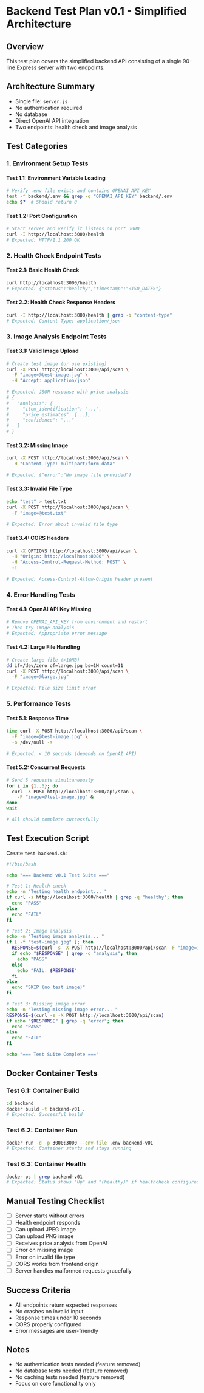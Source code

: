 # Backend Test Plan v0.1 - Simplified Architecture

## Overview
This test plan covers the simplified backend API consisting of a single 90-line Express server with two endpoints.

## Architecture Summary
- Single file: `server.js`
- No authentication required
- No database
- Direct OpenAI API integration
- Two endpoints: health check and image analysis

## Test Categories

### 1. Environment Setup Tests

#### Test 1.1: Environment Variable Loading
```bash
# Verify .env file exists and contains OPENAI_API_KEY
test -f backend/.env && grep -q "OPENAI_API_KEY" backend/.env
echo $?  # Should return 0
```

#### Test 1.2: Port Configuration
```bash
# Start server and verify it listens on port 3000
curl -I http://localhost:3000/health
# Expected: HTTP/1.1 200 OK
```

### 2. Health Check Endpoint Tests

#### Test 2.1: Basic Health Check
```bash
curl http://localhost:3000/health
# Expected: {"status":"healthy","timestamp":"<ISO_DATE>"}
```

#### Test 2.2: Health Check Response Headers
```bash
curl -I http://localhost:3000/health | grep -i "content-type"
# Expected: Content-Type: application/json
```

### 3. Image Analysis Endpoint Tests

#### Test 3.1: Valid Image Upload
```bash
# Create test image (or use existing)
curl -X POST http://localhost:3000/api/scan \
  -F "image=@test-image.jpg" \
  -H "Accept: application/json"
  
# Expected: JSON response with price analysis
# {
#   "analysis": {
#     "item_identification": "...",
#     "price_estimates": {...},
#     "confidence": "..."
#   }
# }
```

#### Test 3.2: Missing Image
```bash
curl -X POST http://localhost:3000/api/scan \
  -H "Content-Type: multipart/form-data"
  
# Expected: {"error":"No image file provided"}
```

#### Test 3.3: Invalid File Type
```bash
echo "test" > test.txt
curl -X POST http://localhost:3000/api/scan \
  -F "image=@test.txt"
  
# Expected: Error about invalid file type
```

#### Test 3.4: CORS Headers
```bash
curl -X OPTIONS http://localhost:3000/api/scan \
  -H "Origin: http://localhost:8080" \
  -H "Access-Control-Request-Method: POST" \
  -I
  
# Expected: Access-Control-Allow-Origin header present
```

### 4. Error Handling Tests

#### Test 4.1: OpenAI API Key Missing
```bash
# Remove OPENAI_API_KEY from environment and restart
# Then try image analysis
# Expected: Appropriate error message
```

#### Test 4.2: Large File Handling
```bash
# Create large file (>10MB)
dd if=/dev/zero of=large.jpg bs=1M count=11
curl -X POST http://localhost:3000/api/scan \
  -F "image=@large.jpg"
  
# Expected: File size limit error
```

### 5. Performance Tests

#### Test 5.1: Response Time
```bash
time curl -X POST http://localhost:3000/api/scan \
  -F "image=@test-image.jpg" \
  -o /dev/null -s
  
# Expected: < 10 seconds (depends on OpenAI API)
```

#### Test 5.2: Concurrent Requests
```bash
# Send 5 requests simultaneously
for i in {1..5}; do
  curl -X POST http://localhost:3000/api/scan \
    -F "image=@test-image.jpg" &
done
wait

# All should complete successfully
```

## Test Execution Script

Create `test-backend.sh`:
```bash
#!/bin/bash

echo "=== Backend v0.1 Test Suite ==="

# Test 1: Health check
echo -n "Testing health endpoint... "
if curl -s http://localhost:3000/health | grep -q "healthy"; then
  echo "PASS"
else
  echo "FAIL"
fi

# Test 2: Image analysis
echo -n "Testing image analysis... "
if [ -f "test-image.jpg" ]; then
  RESPONSE=$(curl -s -X POST http://localhost:3000/api/scan -F "image=@test-image.jpg")
  if echo "$RESPONSE" | grep -q "analysis"; then
    echo "PASS"
  else
    echo "FAIL: $RESPONSE"
  fi
else
  echo "SKIP (no test image)"
fi

# Test 3: Missing image error
echo -n "Testing missing image error... "
RESPONSE=$(curl -s -X POST http://localhost:3000/api/scan)
if echo "$RESPONSE" | grep -q "error"; then
  echo "PASS"
else
  echo "FAIL"
fi

echo "=== Test Suite Complete ==="
```

## Docker Container Tests

### Test 6.1: Container Build
```bash
cd backend
docker build -t backend-v01 .
# Expected: Successful build
```

### Test 6.2: Container Run
```bash
docker run -d -p 3000:3000 --env-file .env backend-v01
# Expected: Container starts and stays running
```

### Test 6.3: Container Health
```bash
docker ps | grep backend-v01
# Expected: Status shows "Up" and "(healthy)" if healthcheck configured
```

## Manual Testing Checklist

- [ ] Server starts without errors
- [ ] Health endpoint responds
- [ ] Can upload JPEG image
- [ ] Can upload PNG image
- [ ] Receives price analysis from OpenAI
- [ ] Error on missing image
- [ ] Error on invalid file type
- [ ] CORS works from frontend origin
- [ ] Server handles malformed requests gracefully

## Success Criteria

- All endpoints return expected responses
- No crashes on invalid input
- Response times under 10 seconds
- CORS properly configured
- Error messages are user-friendly

## Notes

- No authentication tests needed (feature removed)
- No database tests needed (feature removed)
- No caching tests needed (feature removed)
- Focus on core functionality only